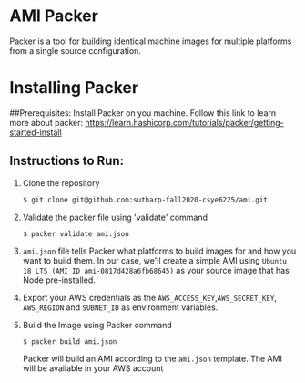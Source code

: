 # AMI Packer
Packer is a tool for building identical machine images for multiple platforms from a single source configuration.

# Installing Packer

##Prerequisites: 
   Install Packer on you machine. Follow this link to learn more about packer:
   https://learn.hashicorp.com/tutorials/packer/getting-started-install

## Instructions to Run:

1. Clone the repository

    ```sh
    $ git clone git@github.com:sutharp-fall2020-csye6225/ami.git
    ```

2. Validate the packer file using 'validate' command
    ```shell script
    $ packer validate ami.json
    ```

3. `ami.json` file tells Packer what platforms to build images for and how you want to build them. In our
    case, we'll create a simple AMI using `Ubuntu 18 LTS (AMI ID ami-0817d428a6fb68645)` as your source image that has Node pre-installed.

4. Export your AWS credentials as the `AWS_ACCESS_KEY`,`AWS_SECRET_KEY`, `AWS_REGION` and `SUBNET_ID` as environment variables.

5. Build the Image using Packer command 

    ```sh
    $ packer build ami.json
    ```

    Packer will build an AMI according to the `ami.json` template. The AMI will be available in your AWS account
